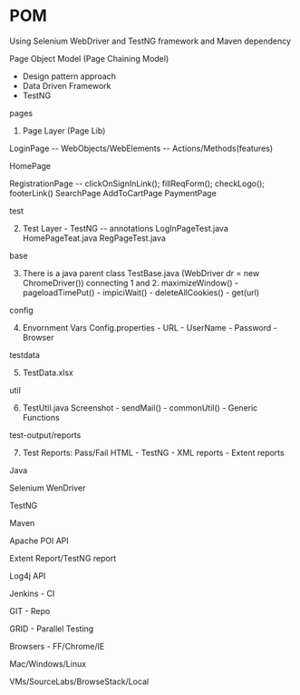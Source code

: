# POM
Using Selenium WebDriver and TestNG framework and Maven dependency

Page Object Model (Page Chaining Model)
- Design pattern approach
- Data Driven Framework
- TestNG

pages

1. Page Layer (Page Lib)

LoginPage -- WebObjects/WebElements -- Actions/Methods(features) 

HomePage

RegistrationPage -- clickOnSignInLink(); fillReqForm(); checkLogo(); footerLink()
SearchPage
AddToCartPage
PaymentPage

test

2. Test Layer - TestNG -- annotations
LogInPageTest.java
HomePageTeat.java
RegPageTest.java

base

3. There is a java parent class TestBase.java (WebDriver dr = new ChromeDriver()) connecting 1 and 2.
	maximizeWindow() - pageloadTimePut() - impiciWait() - deleteAllCookies() - get(url)

config

4. Envornment Vars
	Config.properties - URL - UserName - Password - Browser
	
testdata

5. TestData.xlsx

util

6. TestUtil.java
	Screenshot - sendMail() - commonUtil() - Generic Functions

test-output/reports

7. Test Reports: Pass/Fail
	HTML - TestNG - XML reports - Extent reports
	
Java

Selenium WenDriver

TestNG

Maven

Apache POI API

Extent Report/TestNG report

Log4j API

Jenkins - CI

GIT - Repo

GRID - Parallel Testing

Browsers - FF/Chrome/IE

Mac/Windows/Linux

VMs/SourceLabs/BrowseStack/Local
